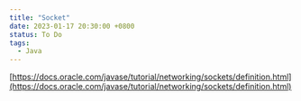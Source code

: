 ```yaml
---
title: "Socket"
date: 2023-01-17 20:30:00 +0800
status: To Do
tags:
  - Java
---
```


[https://docs.oracle.com/javase/tutorial/networking/sockets/definition.html](https://docs.oracle.com/javase/tutorial/networking/sockets/definition.html)
